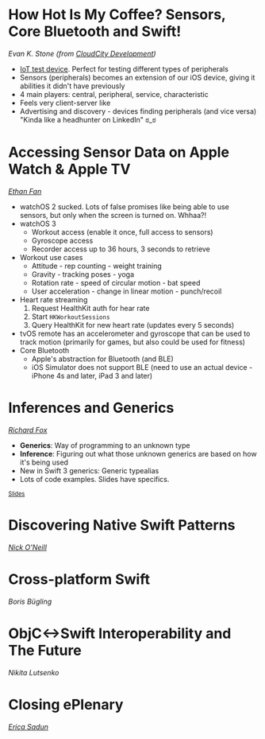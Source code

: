 # How Hot Is My Coffee? Sensors, Core Bluetooth and Swift!
_Evan K. Stone (from [CloudCity Development](http://www.cloudcity.io/))_

* [IoT test device](https://store.ti.com/cc2650stk.aspx). Perfect for testing different types of peripherals
* Sensors (peripherals) becomes an extension of our iOS device, giving it abilities it didn't have previously
* 4 main players: central, peripheral, service, characteristic
* Feels very client-server like
* Advertising and discovery - devices finding peripherals (and vice versa) "Kinda like a headhunter on LinkedIn" ಠ_ಠ

# Accessing Sensor Data on Apple Watch & Apple TV
_[Ethan Fan](https://github.com/coolioxlr)_

* watchOS 2 sucked. Lots of false promises like being able to use sensors, but only when the screen is turned on. Whhaa?!
* watchOS 3
  - Workout access (enable it once, full access to sensors)
  - Gyroscope access
  - Recorder access up to 36 hours, 3 seconds to retrieve
* Workout use cases
  - Attitude - rep counting - weight training
  - Gravity - tracking poses - yoga
  - Rotation rate - speed of circular motion - bat speed
  - User acceleration - change in linear motion - punch/recoil
* Heart rate streaming
  1. Request HealthKit auth for hear rate
  2. Start `HKWorkoutSessions`
  3. Query HealthKit for new heart rate (updates every 5 seconds)
* tvOS remote has an accelerometer and gyroscope that can be used to track motion (primarily for games, but also could be used for fitness)
* Core Bluetooth
  - Apple's abstraction for Bluetooth (and BLE)
  - iOS Simulator does not support BLE (need to use an actual device - iPhone 4s and later, iPad 3 and later)

# Inferences and Generics
_[Richard Fox](https://twitter.com/rgfox)_

* **Generics**: Way of programming to an unknown type
* **Inference**: Figuring out what those unknown generics are based on how it's being used
* New in Swift 3 generics: Generic typealias
* Lots of code examples. Slides have specifics.

<sup>[Slides](https://www.dropbox.com/s/vycmo4lutpkmc5p/FinishedPresentation.pdf?dl=0)</sup>

# Discovering Native Swift Patterns
_[Nick O'Neill](https://twitter.com/nickoneill)_

# Cross-platform Swift
_Boris Bügling_

# ObjC<->Swift Interoperability and The Future
_Nikita Lutsenko_

# Closing ePlenary
_[Erica Sadun](http://ericasadun.com/)_
